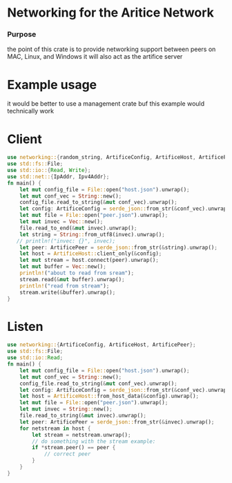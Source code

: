 # Networking for the Aritice Network
### Purpose
the point of this crate is to provide networking support between peers on MAC, Linux, and Windows it will also act as the artifice server

# Example usage

it would be better to use a management crate buf this example would technically work

# Client

```rust
use networking::{random_string, ArtificeConfig, ArtificeHost, ArtificePeer, Layer3Addr};
use std::fs::File;
use std::io::{Read, Write};
use std::net::{IpAddr, Ipv4Addr};
fn main() {
    let mut config_file = File::open("host.json").unwrap();
    let mut conf_vec = String::new();
    config_file.read_to_string(&mut conf_vec).unwrap();
    let config: ArtificeConfig = serde_json::from_str(&conf_vec).unwrap();
    let mut file = File::open("peer.json").unwrap();
    let mut invec = Vec::new();
    file.read_to_end(&mut invec).unwrap();
    let string = String::from_utf8(invec).unwrap();
   // println!("invec: {}", invec);
    let peer: ArtificePeer = serde_json::from_str(&string).unwrap();
    let host = ArtificeHost::client_only(&config);
    let mut stream = host.connect(peer).unwrap();
    let mut buffer = Vec::new();
    println!("about to read from sream");
    stream.read(&mut buffer).unwrap();
    println!("read from stream");
    stream.write(&buffer).unwrap();
}
```

# Listen 
```rust
use networking::{ArtificeConfig, ArtificeHost, ArtificePeer};
use std::fs::File;
use std::io::Read;
fn main() {
    let mut config_file = File::open("host.json").unwrap();
    let mut conf_vec = String::new();
    config_file.read_to_string(&mut conf_vec).unwrap();
    let config: ArtificeConfig = serde_json::from_str(&conf_vec).unwrap();
    let host = ArtificeHost::from_host_data(&config).unwrap();
    let mut file = File::open("peer.json").unwrap();
    let mut invec = String::new();
    file.read_to_string(&mut invec).unwrap();
    let peer: ArtificePeer = serde_json::from_str(&invec).unwrap();
    for netstream in host {
        let stream = netstream.unwrap();
        // do something with the stream example:
        if *stream.peer() == peer {
            // correct peer
        }
    }
}

```